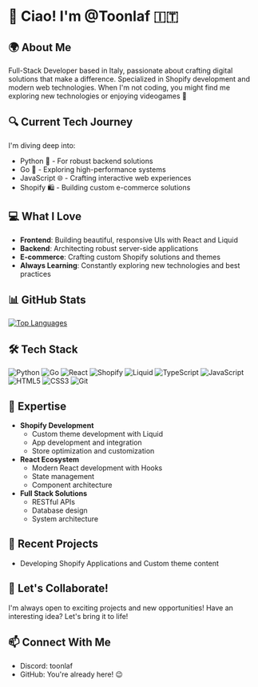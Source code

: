 # 👋 Ciao! I'm @Toonlaf 🇮🇹

## 🌍 About Me
Full-Stack Developer based in Italy, passionate about crafting digital solutions that make a difference. Specialized in Shopify development and modern web technologies. When I'm not coding, you might find me exploring new technologies or enjoying videogames 👾

## 🔍 Current Tech Journey
I'm diving deep into:
- Python 🐍 - For robust backend solutions
- Go 🦫 - Exploring high-performance systems
- JavaScript 🌐 - Crafting interactive web experiences
- Shopify 🛍️ - Building custom e-commerce solutions

## 💻 What I Love
- **Frontend**: Building beautiful, responsive UIs with React and Liquid
- **Backend**: Architecting robust server-side applications
- **E-commerce**: Crafting custom Shopify solutions and themes
- **Always Learning**: Constantly exploring new technologies and best practices

## 📊 GitHub Stats

[![Top Languages](https://github-readme-stats.vercel.app/api/top-langs/?username=Toonlaf&layout=compact&theme=tokyonight)](https://github.com/Toonlaf)



## 🛠️ Tech Stack
![Python](https://img.shields.io/badge/-Python-3776AB?style=for-the-badge&logo=Python&logoColor=white)
![Go](https://img.shields.io/badge/-Go-00ADD8?style=for-the-badge&logo=go&logoColor=white)
![React](https://img.shields.io/badge/-React-61DAFB?style=for-the-badge&logo=react&logoColor=black)
![Shopify](https://img.shields.io/badge/-Shopify-7AB55C?style=for-the-badge&logo=shopify&logoColor=white)
![Liquid](https://img.shields.io/badge/-Liquid-68A3C4?style=for-the-badge&logo=shopify&logoColor=white)
![TypeScript](https://img.shields.io/badge/-TypeScript-007ACC?style=for-the-badge&logo=typescript&logoColor=white)
![JavaScript](https://img.shields.io/badge/-JavaScript-F7DF1E?style=for-the-badge&logo=javascript&logoColor=black)
![HTML5](https://img.shields.io/badge/-HTML5-E34F26?style=for-the-badge&logo=html5&logoColor=white)
![CSS3](https://img.shields.io/badge/-CSS3-1572B6?style=for-the-badge&logo=css3&logoColor=white)
![Git](https://img.shields.io/badge/-Git-F05032?style=for-the-badge&logo=git&logoColor=white)

## 🔧 Expertise
- **Shopify Development**
  - Custom theme development with Liquid
  - App development and integration
  - Store optimization and customization
- **React Ecosystem**
  - Modern React development with Hooks
  - State management
  - Component architecture
- **Full Stack Solutions**
  - RESTful APIs
  - Database design
  - System architecture

## 📱 Recent Projects
- Developing Shopify Applications and Custom theme content

## 💞️ Let's Collaborate!
I'm always open to exciting projects and new opportunities! Have an interesting idea? Let's bring it to life!

## 📫 Connect With Me
- Discord: toonlaf
- GitHub: You're already here! 😉





